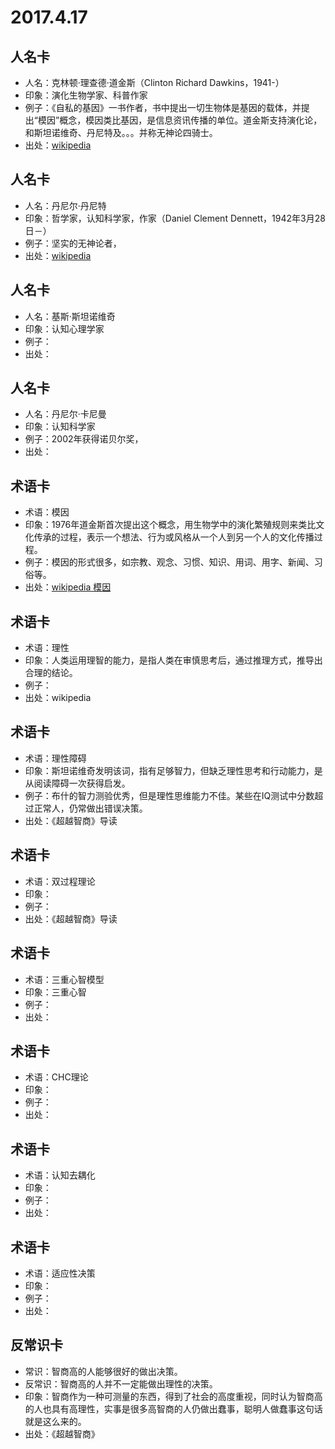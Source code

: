 # 2017.4.17
## 人名卡
- 人名：克林顿·理查德·道金斯（Clinton Richard Dawkins，1941-）
- 印象：演化生物学家、科普作家
- 例子：《自私的基因》一书作者，书中提出一切生物体是基因的载体，并提出“模因”概念，模因类比基因，是信息资讯传播的单位。道金斯支持演化论，和斯坦诺维奇、丹尼特及。。。并称无神论四骑士。
- 出处：[wikipedia](https://zh.wikipedia.org/wiki/%E7%90%86%E6%9F%A5%E5%BE%B7%C2%B7%E9%81%93%E9%87%91%E6%96%AF "wikipedia")
## 人名卡
- 人名：丹尼尔·丹尼特
- 印象：哲学家，认知科学家，作家（Daniel Clement Dennett，1942年3月28日－） 
- 例子：坚实的无神论者，
- 出处：[wikipedia ](https://zh.wikipedia.org/wiki/%E4%B8%B9%E5%B0%BC%E7%88%BE%C2%B7%E4%B8%B9%E5%B0%BC%E7%89%B9#.E9.87.8D.E8.A6.81.E8.91.97.E4.BD.9C)
## 人名卡
- 人名：基斯·斯坦诺维奇
- 印象：认知心理学家
- 例子：
- 出处：
## 人名卡
- 人名：丹尼尔·卡尼曼
- 印象：认知科学家
- 例子：2002年获得诺贝尔奖，
- 出处：
## 术语卡
- 术语：模因
- 印象：1976年道金斯首次提出这个概念，用生物学中的演化繁殖规则来类比文化传承的过程，表示一个想法、行为或风格从一个人到另一个人的文化传播过程。
- 例子：模因的形式很多，如宗教、观念、习惯、知识、用词、用字、新闻、习俗等。
- 出处：[wikipedia 模因](https://zh.wikipedia.org/wiki/%E6%A8%A1%E5%9B%A0)



## 术语卡
- 术语：理性
- 印象：人类运用理智的能力，是指人类在审慎思考后，通过推理方式，推导出合理的结论。
- 例子：
- 出处：wikipedia
## 术语卡
- 术语：理性障碍
- 印象：斯坦诺维奇发明该词，指有足够智力，但缺乏理性思考和行动能力，是从阅读障碍一次获得启发。
- 例子：布什的智力测验优秀，但是理性思维能力不佳。某些在IQ测试中分数超过正常人，仍常做出错误决策。
- 出处：《超越智商》导读
## 术语卡
- 术语：双过程理论
- 印象：
- 例子：
- 出处：《超越智商》导读

## 术语卡
- 术语：三重心智模型
- 印象：三重心智
- 例子：
- 出处：

## 术语卡
- 术语：CHC理论
- 印象：
- 例子：
- 出处：
## 术语卡
- 术语：认知去耦化
- 印象：
- 例子：
- 出处：

## 术语卡
- 术语：适应性决策
- 印象：
- 例子：
- 出处：

## 反常识卡
- 常识：智商高的人能够很好的做出决策。
- 反常识：智商高的人并不一定能做出理性的决策。
- 印象：智商作为一种可测量的东西，得到了社会的高度重视，同时认为智商高的人也具有高理性，实事是很多高智商的人仍做出蠢事，聪明人做蠢事这句话就是这么来的。
- 出处：《超越智商》